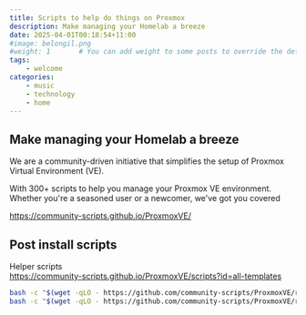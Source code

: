 ```yaml
---
title: Scripts to help do things on Proxmox
description: Make managing your Homelab a breeze
date: 2025-04-01T00:18:54+11:00
#image: belongil.png
#weight: 1       # You can add weight to some posts to override the default sorting (date descending)
tags: 
    - welcome
categories:
    - music
    - technology
    - home
---
```


## Make managing your Homelab a breeze

We are a community-driven initiative that simplifies the setup of Proxmox Virtual Environment (VE).

With 300+ scripts to help you manage your Proxmox VE environment. Whether you're a seasoned user or a newcomer, we've got you covered

https://community-scripts.github.io/ProxmoxVE/

## Post install scripts
Helper scripts<br>
https://community-scripts.github.io/ProxmoxVE/scripts?id=all-templates

```bash
bash -c "$(wget -qLO - https://github.com/community-scripts/ProxmoxVE/raw/main/misc/post-pve-install.sh)"
bash -c "$(wget -qLO - https://github.com/community-scripts/ProxmoxVE/raw/main/misc/kernel-clean.sh)"
```
